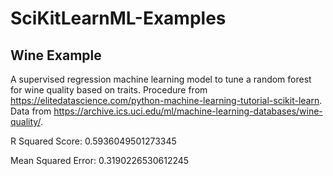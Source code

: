 # SciKitLearnML-Examples

## Wine Example
A supervised regression machine learning model to tune a random forest for wine quality based on traits. Procedure from https://elitedatascience.com/python-machine-learning-tutorial-scikit-learn. Data from https://archive.ics.uci.edu/ml/machine-learning-databases/wine-quality/.

R Squared Score:
0.5936049501273345

Mean Squared Error:
0.3190226530612245